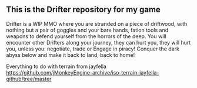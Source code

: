 ## This is the Drifter repository for my game


Drifter is a WIP MMO where you are stranded on a piece of driftwood, with nothing but a pair of goggles and your bare hands, fation tools and weapons to defend yourself from the horrors of the deep.
You will encounter other Drifters along your journey, they can hurt you, they will hurt you, unless you: negotiate, trade or
Engage in piracy!
Conquer the dark abyss below and make it back to land, back to home!

Everything to do with terrain from jayfella <br>
https://github.com/jMonkeyEngine-archive/iso-terrain-jayfella-github/tree/master